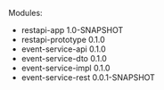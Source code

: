 

Modules:

* restapi-app 1.0-SNAPSHOT 
* restapi-prototype 0.1.0 
* event-service-api 0.1.0 
* event-service-dto 0.1.0 
* event-service-impl 0.1.0 
* event-service-rest 0.0.1-SNAPSHOT